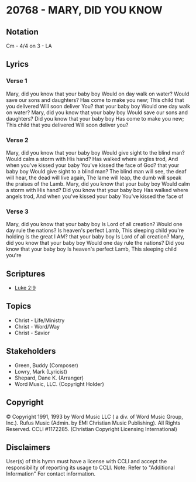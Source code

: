 # 20768 - MARY, DID YOU KNOW

## Notation

Cm - 4/4 on 3 - LA

## Lyrics

### Verse 1

Mary, did you know that your baby boy Would on day walk on water? Would save our sons and daughters? Has come to make you new; This child that you delivered Will soon deliver You?
that your baby boy  Would one day walk on water? Mary, did you know that your baby boy Would save our sons and daughters? Did you know that your baby boy Has come to make you new; This child that you delivered Will soon deliver you?

### Verse 2

Mary, did you know that your baby boy Would give sight to the blind man? Would calm a storm with His hand? Has walked where angles trod, And when you've kissed your baby You've kissed the face of God?
that your baby boy Would give sight to a blind man? The blind man will see, the deaf will hear, the dead will live again, The lame will leap, the dumb will speak the praises of the Lamb. Mary, did you know  that your baby boy Would calm a storm with His hand? Did you know that your baby boy Has walked where angels trod, And when you've kissed your baby You've kissed the face of 

### Verse 3

Mary, did you know that your baby boy Is Lord of all creation? Would one day rule the nations? Is heaven's perfect Lamb, This sleeping child you're holding Is the great I AM? that your baby boy  Is Lord of all creation?  Mary, did you know that your baby boy Would one day rule the  nations? Did you know that your baby boy Is heaven's perfect Lamb, This sleeping child you're 


## Scriptures

- [Luke 2:9](https://www.biblegateway.com/passage/?search=Luke%202%3A9)

## Topics

- Christ - Life/Ministry
- Christ - Word/Way
- Christ - Savior

## Stakeholders

- Green, Buddy (Composer)
- Lowry, Mark (Lyricist)
- Shepard, Dane K. (Arranger)
- Word Music, LLC. (Copyright Holder)

## Copyright

© Copyright 1991, 1993 by Word Music LLC ( a div. of Word Music Group, Inc.).
Rufus Music (Admin. by EMI Christian Music Publishing).  All Rights Reserved. CCLI #1172285.
(Christian Copyright Licensing International)

## Disclaimers

User(s) of this hymn must have a license with CCLI and accept the responsibility of reporting its usage to CCLI.
Note: Refer to "Additional Information" For contact information.

